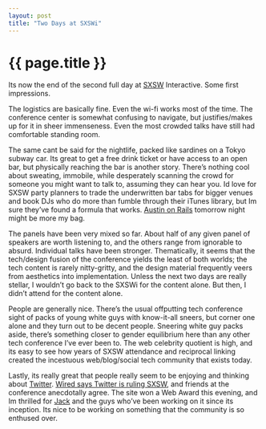 ```yaml
---
layout: post
title: "Two Days at SXSWi"
---
```


{{ page.title }}
================

Its now the end of the second full day at [SXSW](http://www.sxsw.com/) Interactive. Some first impressions.

The logistics are basically fine. Even the wi-fi works most of the time. The conference center is somewhat confusing to navigate, but justifies/makes up for it in sheer immenseness. Even the most crowded talks have still had comfortable standing room.

The same cant be said for the nightlife, packed like sardines on a Tokyo subway car. Its great to get a free drink ticket or have access to an open bar, but physically reaching the bar is another story. There’s nothing cool about sweating, immobile, while desperately scanning the crowd for someone you might want to talk to, assuming they can hear you. Id love for SXSW party planners to trade the underwritten bar tabs for bigger venues and book DJs who do more than fumble through their iTunes library, but Im sure they’ve found a formula that works. [Austin on Rails](http://upcoming.org/event/151373/) tomorrow night might be more my bag.

The panels have been very mixed so far. About half of any given panel of speakers are worth listening to, and the others range from ignorable to absurd. Individual talks have been stronger. Thematically, it seems that the tech/design fusion of the conference yields the least of both worlds; the tech content is rarely nitty-gritty, and the design material frequently veers from aesthetics into implementation. Unless the next two days are really stellar, I wouldn’t go back to the SXSWi for the content alone. But then, I didn’t attend for the content alone.

People are generally nice. There’s the usual offputting tech conference sight of packs of young white guys with know-it-all sneers, but corner one alone and they turn out to be decent people. Sneering white guy packs aside, there’s something closer to gender equilibrium here than any other tech conference I’ve ever been to. The web celebrity quotient is high, and its easy to see how years of SXSW attendance and reciprocal linking created the incestuous web/blog/social tech community that exists today.

Lastly, its really great that people really seem to be enjoying and thinking about [Twitter](http://www.twitter.com/). [Wired says Twitter is ruling SXSW](http://blog.wired.com/monkeybites/2007/03/twitter_is_ruli.html), and friends at the conference anecdotally agree. The site won a Web Award this evening, and Im thrilled for [Jack](http://twitter.com/jack) and the guys who’ve been working on it since its inception. Its nice to be working on something that the community is so enthused over.
